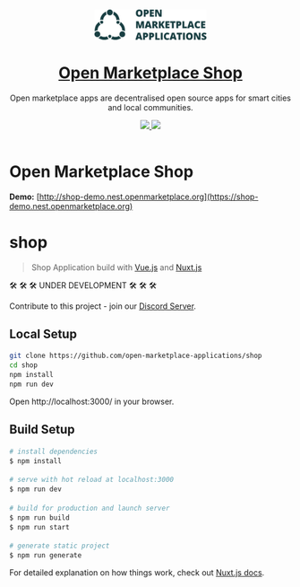 
<!--lint disable no-literal-urls-->

<p align="center">
  <br>
  <a href="https://openmarketplace.org/">
     <img
      alt="open marketplace apps"
      src="./static/oma.jpg"
      width="200"
    />
  </a>
</p>


<h1 align="center"><a href="https://openmarketplace.org/shop"> Open Marketplace Shop</a></h1>

<p align="center">Open marketplace apps are decentralised open source apps for smart cities and local communities. </p>

<p align="center">
  <a title="MIT License" href="LICENSE">
    <img src="https://img.shields.io/github/license/gridsome/gridsome.svg?style=flat-square&label=License&colorB=6cc24a">
  </a>
  <a title="Follow on Twitter" href="https://twitter.com/marketplace_org">
    <img src="https://img.shields.io/twitter/follow/marketplace_org.svg?style=social&label=Follow%20@marketplace_org">
  </a>
  <br>
  <br>
</p>

# Open Marketplace Shop

**Demo:** [http://shop-demo.nest.openmarketplace.org](https://shop-demo.nest.openmarketplace.org)

# shop

> Shop Application build with [Vue.js](https://vuejs.org/) and [Nuxt.js](https://nuxtjs.org/)


 🛠️ 🛠️ 🛠️ UNDER DEVELOPMENT 🛠️ 🛠️ 🛠️

 Contribute to this project - join our [Discord Server](https://discord.gg/XDQQcJC).


## Local Setup

```bash
git clone https://github.com/open-marketplace-applications/shop
cd shop
npm install
npm run dev
```

Open http://localhost:3000/ in your browser.

## Build Setup

```bash
# install dependencies
$ npm install

# serve with hot reload at localhost:3000
$ npm run dev

# build for production and launch server
$ npm run build
$ npm run start

# generate static project
$ npm run generate
```

For detailed explanation on how things work, check out [Nuxt.js docs](https://nuxtjs.org).
